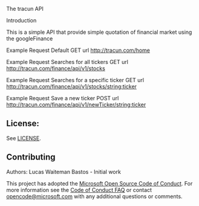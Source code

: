 The tracun API

Introduction

This is a simple API that provide simple quotation of financial market using the googleFinance

Example Request
Default
GET url http://tracun.com/home


Example Request
Searches for all tickers
GET url http://tracun.com/finance/api/v1/stocks


Example Request
Searches for a specific ticker
GET url http://tracun.com/finance/api/v1/stocks/<string:ticker>


Example Request
Save a new ticker
POST url http://tracun.com/finance/api/v1/newTicker/<string:ticker>


## License:

See [LICENSE](LICENSE).

## Contributing
Authors: Lucas Waiteman Bastos - Initial work

This project has adopted the [Microsoft Open Source Code of Conduct](https://opensource.microsoft.com/codeofconduct/). For more information see the [Code of Conduct FAQ](https://opensource.microsoft.com/codeofconduct/faq/) or contact [opencode@microsoft.com](mailto:opencode@microsoft.com) with any additional questions or comments.




